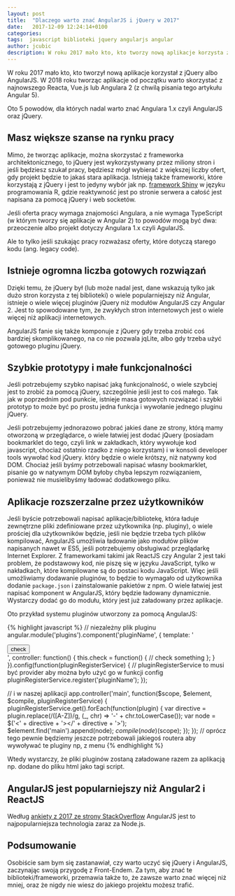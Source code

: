 ```yaml
---
layout: post
title:  "Dlaczego warto znać AngularJS i jQuery w 2017"
date:   2017-12-09 12:24:14+0100
categories:
tags:  javascript biblioteki jquery angularjs angular
author: jcubic
description: W roku 2017 mało kto, kto tworzy nową aplikacje korzysta z jQuery albo AngularJS. Zaczynając od zera warto korzystać z najnowszego Reacta, Vue.js lub Angulara 2, ale na pewno warto znać tą bibliotekę i framework.
---
```


W roku 2017 mało kto, kto tworzył nową aplikacje korzystał z jQuery albo AngularJS. W 2018 roku tworząc aplikacje od początku warto skorzystać z najnowszego Reacta, Vue.js lub Angulara 2 (z chwilą pisania tego artykułu Angular 5).

Oto 5 powodów, dla których nadal warto znać Angulara 1.x czyli AngularJS oraz jQuery.

<!-- more -->

## Masz większe szanse na rynku pracy

Mimo, że tworząc aplikacje, można skorzystać z frameworka architektonicznego, to jQuery jest wykorzystywany przez miliony stron i jeśli będziesz szukał pracy, będziesz mógł wybierać z większej liczby ofert, gdy projekt będzie to jakaś stara aplikacja. Istnieją także frameworki, które korzystają z jQuery i jest to jedyny wybór jak np. [framework Shiny](https://shiny.rstudio.com/) w języku programowania R, gdzie reaktywność jest po stronie serwera a całość jest napisana za pomocą jQuery i web socketów.

Jeśli oferta pracy wymaga znajomości Angulara, a nie wymaga TypeScript (w którym tworzy się aplikacje w Angular 2) to powodów mogą być dwa: przeoczenie albo projekt dotyczy Angulara 1.x czyli AgularJS.

Ale to tylko jeśli szukając pracy rozważasz oferty, które dotyczą starego kodu (ang. legacy code).

## Istnieje ogromna liczba gotowych rozwiązań

Dzięki temu, że jQuery był (lub może nadal jest, dane wskazują tylko jak dużo stron korzysta z tej biblioteki) o wiele popularniejszy niż Angular, istnieje o wiele więcej pluginów jQuery niż modułów AngularJS czy Angular 2. Jest to spowodowane tym, że zwykłych stron internetowych jest o wiele więcej niż aplikacji internetowych.

AngularJS fanie się także komponuje z jQuery gdy trzeba zrobić coś bardziej skomplikowanego, na co nie pozwala jqLite, albo gdy trzeba użyć gotowego pluginu jQuery.

## Szybkie prototypy i małe funkcjonalności

Jeśli potrzebujemy szybko napisać jaką funkcjonalność, o wiele szybciej jest to zrobić za pomocą jQuery, szczególnie jeśli jest to coś małego. Tak jak w poprzednim pod punkcie, istnieje masa gotowych rozwiązać i szybki prototyp to może być po prostu jedna funkcja i wywołanie jednego pluginu jQuery.

Jeśli potrzebujemy jednorazowo pobrać jakieś dane ze strony, którą mamy otworzoną w przeglądarce, o wiele łatwiej jest dodać jQuery (posiadam bookmarklet do tego, czyli link w zakładkach, który wywołuje kod javascript, chociaż ostatnio rzadko z niego korzystam) i w konsoli developer tools wywołać kod jQuery. który będzie o wiele krótszy, niż natywny kod DOM. Chociaż jeśli byśmy potrzebowali napisać własny bookmarklet, pisanie go w natywnym DOM byłoby chyba lepszym rozwiązaniem, ponieważ nie musielibyśmy ładować dodatkowego pliku.

## Aplikacje rozszerzalne przez użytkowników

Jeśli byście potrzebowali napisać aplikacje/bibliotekę, która ładuje zewnętrzne pliki zdefiniowane przez użytkownika (np. pluginy), o wiele prościej dla użytkowników będzie, jeśli nie będzie trzeba tych plików kompilować, AngularJS umożliwia ładowanie jako modułów plików napisanych nawet w ES5, jeśli potrzebujemy obsługiwać przeglądarkę Internet Explorer. Z frameworkami takimi jak ReactJS czy Angular 2 jest taki problem, że podstawowy kod, nie piszę się w języku JavaScript, tylko w nakładkach, które kompilowane są do postaci kodu JavaScript. Więc jeśli umożliwiamy dodawanie pluginów, to będzie to wymagało od użytkownika dodanie `package.json` i zainstalowanie pakietów z npm. O wiele łatwiej jest napisać komponent w AngularJS, który będzie ładowany dynamicznie. Wystarczy dodać go do modułu, który jest już załadowany przez aplikacje.

Oto przykład systemu pluginów utworzony za pomocą AngularJS:

{% highlight javascript %}
// niezależny plik pluginu
angular.module('plugins').component('pluginName', {
   template: '<div><button ng-click="ctrl.check()">check</button></div>',
   controller: function() {
       this.check = function() {
          // check something
       };
   }
}).config(function(pluginRegisterService) {
    // pluginRegisterService to musi być provider aby można było użyć go w funkcji config
    pluginRegisterService.register('pluginName');
});

// i w naszej aplikacji
app.controller('main', function($scope, $element, $compile, pluginRegisterService) {
    pluginRegisterService.get().forEach(function(plugin) {
        var directive = plugin.replace(/([A-Z])/g, (_, chr) => '-' + chr.toLowerCase());
        var node = $('<' + directive + '></' + directive + '>');
        $element.find('main').append(node);
        $compile(node)($scope);
    });
});
// oprócz tego pewnie będziemy jeszcze potrzebowali jakiegoś routera aby wywoływać te pluginy np, z menu
{% endhighlight %}

Wtedy wystarczy, że pliki pluginów zostaną załadowane razem za aplikacją np. dodane do pliku html jako tagi script.

## AngularJS jest popularniejszy niż Angular2 i ReactJS

Według [ankiety z 2017 ze strony StackOverflow](https://insights.stackoverflow.com/survey/2017#technology-frameworks-libraries-and-other-technologies) AngularJS jest to najpopularniejsza technologia zaraz za Node.js.

## Podsumowanie

Osobiście sam bym się zastanawiał, czy warto uczyć się jQuery i AngularJS, zaczynając swoją przygodę z Front-Endem. Za tym, aby znać te biblioteki/frameworki, przemawia także to, że zawsze warto znać więcej niż mniej, oraz że nigdy nie wiesz do jakiego projektu możesz trafić.
